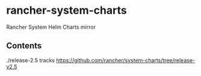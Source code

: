 # rancher-system-charts
Rancher System Helm Charts mirror

## Contents

./release-2.5 tracks https://github.com/rancher/system-charts/tree/release-v2.5

